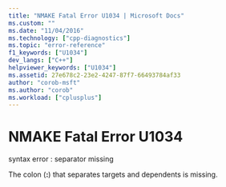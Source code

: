 ```yaml
---
title: "NMAKE Fatal Error U1034 | Microsoft Docs"
ms.custom: ""
ms.date: "11/04/2016"
ms.technology: ["cpp-diagnostics"]
ms.topic: "error-reference"
f1_keywords: ["U1034"]
dev_langs: ["C++"]
helpviewer_keywords: ["U1034"]
ms.assetid: 27e678c2-23e2-4247-87f7-66493784af33
author: "corob-msft"
ms.author: "corob"
ms.workload: ["cplusplus"]
---
```

# NMAKE Fatal Error U1034
syntax error : separator missing  
  
 The colon (**:**) that separates targets and dependents is missing.